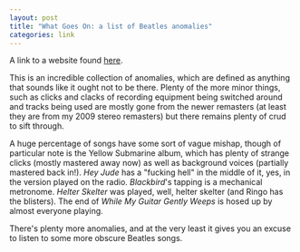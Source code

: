 ```yaml
---
layout: post
title: "What Goes On: a list of Beatles anomalies"
categories: link
---
```


A link to a website found [here](http://wgo.signal11.org.uk/wgo.htm).

This is an incredible collection of anomalies, which are defined as anything that sounds like it ought not to be there. Plenty of the more minor things, such as clicks and clacks of recording equipment being switched around and tracks being used are mostly gone from the newer remasters (at least they are from my 2009 stereo remasters) but there remains plenty of crud to sift through.

A huge percentage of songs have some sort of vague mishap, though of particular note is the Yellow Submarine album, which has plenty of strange clicks (mostly mastered away now) as well as background voices (partially mastered back in!). *Hey Jude* has a "fucking hell" in the middle of it, yes, in the version played on the radio. *Blackbird*'s tapping is a mechanical metronome. *Helter Skelter* was played, well, helter skelter (and Ringo has the blisters). The end of *While My Guitar Gently Weeps* is hosed up by almost everyone playing.

There's plenty more anomalies, and at the very least it gives you an excuse to listen to some more obscure Beatles songs.
